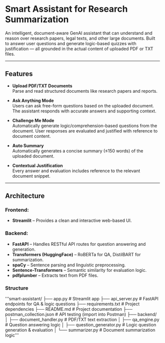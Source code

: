 #  Smart Assistant for Research Summarization

An intelligent, document-aware GenAI assistant that can understand and reason over research papers, legal texts, and other large documents. Built to answer user questions and generate logic-based quizzes with justification — all grounded in the actual content of uploaded PDF or TXT files.

---

##  Features

- **Upload PDF/TXT Documents**  
  Parse and read structured documents like research papers and reports.

- **Ask Anything Mode**  
  Users can ask free-form questions based on the uploaded document. The assistant responds with accurate answers and supporting context.

-  **Challenge Me Mode**  
  Automatically generate logic/comprehension-based questions from the document. User responses are evaluated and justified with reference to document content.

-  **Auto Summary**  
  Automatically generates a concise summary (≤150 words) of the uploaded document.

- **Contextual Justification**  
  Every answer and evaluation includes reference to the relevant document snippet.

---

##  Architecture

###  Frontend:  
- **Streamlit** – Provides a clean and interactive web-based UI.

###  Backend:  
- **FastAPI** – Handles RESTful API routes for question answering and generation.
- **Transformers (HuggingFace)** – RoBERTa for QA, DistilBART for summarization.
- **spaCy** – Sentence parsing and linguistic preprocessing.
- **Sentence-Transformers** – Semantic similarity for evaluation logic.
- **pdfplumber** – Extracts text from PDF files.

###  Structure

'''smart-assistant/
├── app.py # Streamlit app
├── api_server.py # FastAPI endpoints for QA & logic questions
├── requirements.txt # Project dependencies
├── README.md # Project documentation
├── postman_collection.json # API testing (import into Postman)
├── backend/
│ ├── document_handler.py # PDF/TXT text extraction
│ ├── qa_engine.py # Question answering logic
│ ├── question_generator.py # Logic question generation & evaluation
│ └── summarizer.py # Document summarization logic'''
